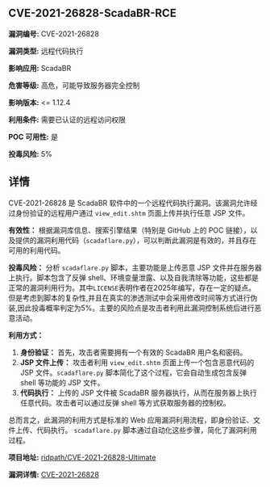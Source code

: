 ## CVE-2021-26828-ScadaBR-RCE

**漏洞编号:** CVE-2021-26828

**漏洞类型:** 远程代码执行

**影响应用:** ScadaBR

**危害等级:** 高危，可能导致服务器完全控制

**影响版本:** <= 1.12.4

**利用条件:** 需要已认证的远程访问权限

**POC 可用性:** 是

**投毒风险:** 5%

## 详情

CVE-2021-26828 是 ScadaBR 软件中的一个远程代码执行漏洞。该漏洞允许经过身份验证的远程用户通过 `view_edit.shtm` 页面上传并执行任意 JSP 文件。 

**有效性：**
根据漏洞库信息、搜索引擎结果（特别是 GitHub 上的 POC 链接），以及提供的漏洞利用代码（`scadaflare.py`），可以判断此漏洞是有效的，并且存在可用的利用代码。

**投毒风险：**
分析 `scadaflare.py` 脚本，主要功能是上传恶意 JSP 文件并在服务器上执行。脚本包含了反弹 shell、环境变量泄露、以及自我清除等功能，这些都是正常的漏洞利用行为。其中`LICENSE`表明作者在2025年编写，存在一定的疑点。但是考虑到脚本的复杂性,并且在真实的渗透测试中会采用修改时间等方式进行伪装,因此投毒概率判定为5%。主要的风险点是攻击者利用此漏洞控制系统后进行恶意活动。

**利用方式：**
1.  **身份验证：** 首先，攻击者需要拥有一个有效的 ScadaBR 用户名和密码。
2.  **JSP 文件上传：** 攻击者利用 `view_edit.shtm` 页面上传一个包含恶意代码的 JSP 文件。`scadaflare.py` 脚本简化了这个过程，它会自动生成包含反弹 shell 等功能的 JSP 文件。
3.  **代码执行：** 上传的 JSP 文件被 ScadaBR 服务器执行，从而在服务器上执行任意代码。攻击者可以通过反弹 shell 等方式获取服务器的控制权。

总而言之，此漏洞的利用方式是标准的 Web 应用漏洞利用流程，即身份验证、文件上传、代码执行。 `scadaflare.py` 脚本通过自动化这些步骤，简化了漏洞利用过程。

**项目地址:** [ridpath/CVE-2021-26828-Ultimate](https://github.com/ridpath/CVE-2021-26828-Ultimate)

**漏洞详情:** [CVE-2021-26828](https://nvd.nist.gov/vuln/detail/CVE-2021-26828)